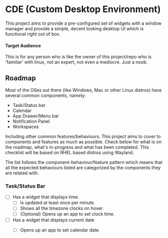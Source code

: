 # CDE (Custom Desktop Environment)

This project aims to provide a pre-configured set of widgets with a window manager and provide a simple, decent looking desktop UI which is functional right out of box.

#### Target Audience
This is for any person who is like the owner of this project/repo who is 'familiar' with linux, not an expert, not even a mediocre. Just a noob.

## Roadmap

Most of the OSes out there (like Windows, Mac or other Linux distros) have several common components, namely:

- Task/Status bar
- Calendar
- App Drawer/Menu bar
- Notification Panel
- Workspaces

Including other common features/behaviours. This project aims to cover to components and features as much as possible. Check below for what is on the roadmap, what's in-progress and what has been completed. This checklist will be based on RHEL based distros using Wayland.

The list follows the component-behaviour/feature pattern which means that all the expected behaviours listed are categorized by the components they are related with.

### Task/Status Bar

- [ ] Has a widget that displays time.
    - [ ] Is updated at least once per minute.
    - [ ] Shows all the timezone clocks on hover.
    - [ ] (Optional) Opens up an app to set clock time. 
- [ ] Has a widget that displays current date
    - [ ] Opens up an app to set calendar date. 



